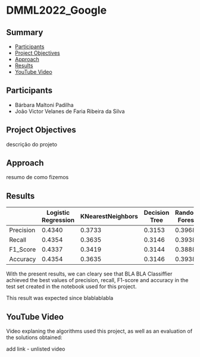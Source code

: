 # DMML2022_Google

## Summary
* [Participants](https://github.com/Barbara-Padilha/DMML2022_Google/edit/main/README.md#participants)
* [Project Objectives](https://github.com/Barbara-Padilha/DMML2022_Google/edit/main/README.md#project-objectives)
* [Approach](https://github.com/Barbara-Padilha/DMML2022_Google/edit/main/README.md#approach)
* [Results](https://github.com/Barbara-Padilha/DMML2022_Google/edit/main/README.md#results)
* [YouTube Video](https://github.com/Barbara-Padilha/DMML2022_Google#youtube-video)

## Participants
 * Bárbara Maltoni Padilha
 * João Victor Velanes de Faria Ribeira da Silva
 
## Project Objectives
descrição do projeto

## Approach
resumo de como fizemos

## Results
|  | Logistic Regression | KNearestNeighbors | Decision Tree | Random Forest | Neural Networks |
| ------------- | ------------- | ------------- |------------- |------------- |------------- |
| Precision | 0.4340 | 0.3733	 | 0.3153 | 0.3968	 | 0 |
| Recall  | 0.4354 | 0.3635	 | 0.3146 | 0.3938	| 0 |
| F1_Score  | 0.4337 | 0.3419 | 0.3144	 | 0.3888	| 0 |
| Accuracy  | 0.4354 | 0.3635	 | 0.3146	 | 0.3938 | 0 |

With the present results, we can cleary see that BLA BLA Classiffier achieved the best values of precision, recall, F1-score and accuracy in the test set created in the notebook used for this project.

This result was expected since blablablabla

## YouTube Video
Video explaning the algorithms used this project, as well as an evaluation of the solutions obtained:

add link - unlisted video
